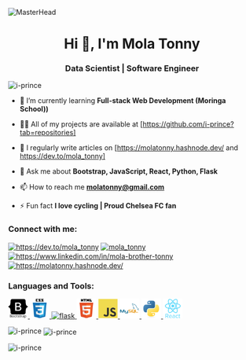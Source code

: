 ![MasterHead](https://miro.medium.com/v2/resize:fit:1358/1*vhoE-Yw2HgrlScZmR_L1zA.gif)
<h1 align="center">Hi 👋, I'm Mola Tonny</h1>
<h3 align="center">Data Scientist | Software Engineer</h3>

<p align="left"> <img src="https://komarev.com/ghpvc/?username=i-prince&label=Profile%20views&color=0e75b6&style=flat" alt="i-prince" /> </p>

- 🌱 I’m currently learning **Full-stack Web Development (Moringa School))**

- 👨‍💻 All of my projects are available at [https://github.com/i-prince?tab=repositories]

- 📝 I regularly write articles on [https://molatonny.hashnode.dev/ and https://dev.to/mola_tonny]

- 💬 Ask me about **Bootstrap, JavaScript, React, Python, Flask**

- 📫 How to reach me **molatonny@gmail.com**

- ⚡ Fun fact **I love cycling | Proud Chelsea FC fan**

<h3 align="left">Connect with me:</h3>
<p align="left">
<a href="https://dev.to/https://dev.to/mola_tonny" target="blank"><img align="center" src="https://raw.githubusercontent.com/rahuldkjain/github-profile-readme-generator/master/src/images/icons/Social/devto.svg" alt="https://dev.to/mola_tonny" height="30" width="40" /></a>
<a href="https://twitter.com/mola_tonny" target="blank"><img align="center" src="https://raw.githubusercontent.com/rahuldkjain/github-profile-readme-generator/master/src/images/icons/Social/twitter.svg" alt="mola_tonny" height="30" width="40" /></a>
<a href="https://linkedin.com/in/https://www.linkedin.com/in/mola-brother-tonny" target="blank"><img align="center" src="https://raw.githubusercontent.com/rahuldkjain/github-profile-readme-generator/master/src/images/icons/Social/linked-in-alt.svg" alt="https://www.linkedin.com/in/mola-brother-tonny" height="30" width="40" /></a>
<a href="https://hashnode.com/https://molatonny.hashnode.dev/" target="blank"><img align="center" src="https://raw.githubusercontent.com/rahuldkjain/github-profile-readme-generator/master/src/images/icons/Social/hashnode.svg" alt="https://molatonny.hashnode.dev/" height="30" width="40" /></a>
</p>

<h3 align="left">Languages and Tools:</h3>
<p align="left"> <a href="https://getbootstrap.com" target="_blank" rel="noreferrer"> <img src="https://raw.githubusercontent.com/devicons/devicon/master/icons/bootstrap/bootstrap-plain-wordmark.svg" alt="bootstrap" width="40" height="40"/> </a> <a href="https://www.w3schools.com/css/" target="_blank" rel="noreferrer"> <img src="https://raw.githubusercontent.com/devicons/devicon/master/icons/css3/css3-original-wordmark.svg" alt="css3" width="40" height="40"/> </a> <a href="https://flask.palletsprojects.com/" target="_blank" rel="noreferrer"> <img src="https://www.vectorlogo.zone/logos/pocoo_flask/pocoo_flask-icon.svg" alt="flask" width="40" height="40"/> </a> <a href="https://www.w3.org/html/" target="_blank" rel="noreferrer"> <img src="https://raw.githubusercontent.com/devicons/devicon/master/icons/html5/html5-original-wordmark.svg" alt="html5" width="40" height="40"/> </a> <a href="https://developer.mozilla.org/en-US/docs/Web/JavaScript" target="_blank" rel="noreferrer"> <img src="https://raw.githubusercontent.com/devicons/devicon/master/icons/javascript/javascript-original.svg" alt="javascript" width="40" height="40"/> </a> <a href="https://www.mysql.com/" target="_blank" rel="noreferrer"> <img src="https://raw.githubusercontent.com/devicons/devicon/master/icons/mysql/mysql-original-wordmark.svg" alt="mysql" width="40" height="40"/> </a> <a href="https://www.python.org" target="_blank" rel="noreferrer"> <img src="https://raw.githubusercontent.com/devicons/devicon/master/icons/python/python-original.svg" alt="python" width="40" height="40"/> </a> <a href="https://reactjs.org/" target="_blank" rel="noreferrer"> <img src="https://raw.githubusercontent.com/devicons/devicon/master/icons/react/react-original-wordmark.svg" alt="react" width="40" height="40"/> </a> </p>

<p><img align="left" src="https://github-readme-stats.vercel.app/api/top-langs?username=i-prince&show_icons=true&locale=en&layout=compact" alt="i-prince" /></p>

<p>&nbsp;<img align="center" src="https://github-readme-stats.vercel.app/api?username=i-prince&show_icons=true&locale=en" alt="i-prince" /></p>

<p><img align="center" src="https://github-readme-streak-stats.herokuapp.com/?user=i-prince&" alt="i-prince" /></p>
